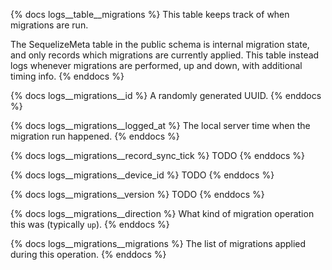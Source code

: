 {% docs logs__table__migrations %}
This table keeps track of when migrations are run.

The SequelizeMeta table in the public schema is internal migration state, and
only records which migrations are currently applied. This table instead logs
whenever migrations are performed, up and down, with additional timing info.
{% enddocs %}

{% docs logs__migrations__id %}
A randomly generated UUID.
{% enddocs %}

{% docs logs__migrations__logged_at %}
The local server time when the migration run happened.
{% enddocs %}

{% docs logs__migrations__record_sync_tick %}
TODO
{% enddocs %}

{% docs logs__migrations__device_id %}
TODO
{% enddocs %}

{% docs logs__migrations__version %}
TODO
{% enddocs %}

{% docs logs__migrations__direction %}
What kind of migration operation this was (typically `up`).
{% enddocs %}

{% docs logs__migrations__migrations %}
The list of migrations applied during this operation.
{% enddocs %}
